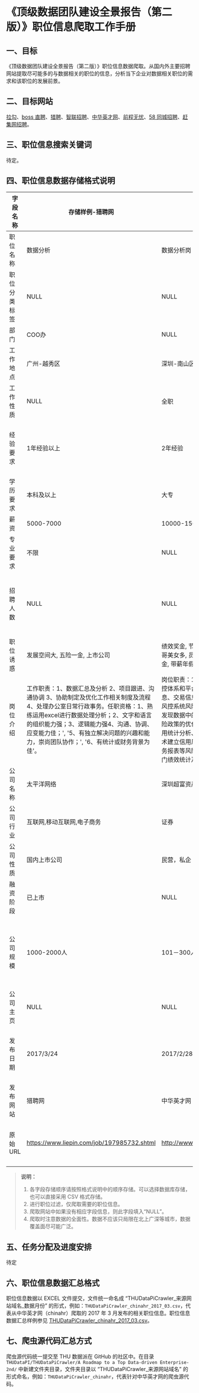 
# 《顶级数据团队建设全景报告（第二版）》职位信息爬取工作手册

## 一、目标

《顶级数据团队建设全景报告（第二版）》职位信息数据爬取。从国内外主要招聘网站提取尽可能多的与数据相关的职位的信息，分析当下企业对数据相关职位的需求和该职位的发展前景。

## 二、目标网站

[拉勾](https://www.lagou.com/)、[boss 直聘](https://www.zhipin.com/)、[猎聘](https://www.liepin.com/)、[智联招聘](https://www.zhaopin.com/)、[中华英才网](http://www.chinahr.com/beijing/)、[前程无忧](http://www.51job.com/)、[58 同城招聘](http://www.58.com/zhaopin/)、[赶集网招聘](http://www.ganji.com/zhaopin/)。

## 三、职位信息搜索关键词

待定。

## 四、职位信息数据存储格式说明
			
| 字段名称 | 存储样例-猎聘网 | 存储样例-中华英才网 | 存储样例-前程无忧 | 注意事项 |
|-------|--------|--------|-------|--------|
| 职位名称 | 数据分析 | 数据分析岗 | 大数据平台可视化开发岗 | |
| 职位分类标签 | NULL | NULL | NULL |	|
| 部门 | COO办 | NULL | NULL |	|
| 工作地点 | 广州-越秀区 | 深圳-南山区 | 济南-NULL |	|
| 工作性质 | NULL | 全职 | NULL |	|
| 经验要求 | 1年经验以上 | 2年经验 | 1年经验 | “应届生”、“无经验要求”全部改成“0年经验” |
| 学历要求 | 本科及以上 | 大专 | 本科 | |
| 薪资 | 5000-7000 | 10000-15000 | 6000-15000 | 元/月薪 |
| 专业要求 | 不限 | NULL | NULL |	|
| 招聘人数 | NULL | NULL | 3 | “若干人”统一标注 -1；“不限人数”标注-2 |
| 职位诱惑 | 发展空间大, 五险一金, 上市公司 | 绩效奖金, 节日福利, 优秀人才多, 领导易相处, 项目奖金, 帅哥美女多, 员工培训, 年终奖, 员工旅游, 晋升空间大, 五险一金, 带薪年假 | 五险一金, 弹性工作, 年终奖金 | 逗号分隔 |
| 岗位介绍 | 工作职责：1、数据汇总及分析 2、项目跟进、沟通协调 3、协助制定及优化工作相关制度及流程 4、处理办公室日常行政事务。任职资格：1、熟练运用excel进行数据处理分析；2、文字和语言的组织能力强；3、逻辑能力强4、沟通、协调、应变能力佳；', '5、有独立解决问题的兴趣和能力，崇尚团队协作；', '6、有统计或财务背景为佳'。 | 岗位职责：1、深入理解公司业务需求，搭建公司大数据风控体系和平台； 2、参与风险管理部基于客户、商户基本信息、交易信息的数据分析和数据挖掘模型的研究，协助提升风控系统风险识别准确性；3、对风控数据进行统计分析，发现数据中的相关关系，为风控模型创建并筛选变量，为风险政策的优化提供数据支撑；4、对风控数据进行挖掘，利用统计分析、决策树、回归算法、机器学习或时间序列等技术建立信用风险预测模；5、分析统计并发送逾期报表、业务报表等风险管理部日常报表；6、对接财务完成对催收部门绩效统计及考核；| 岗位要求：1、本科及以上学历，统计学、数学等相关专业；2、一年以上数据分析相关工作经验；3、熟练使用SQL、Excel、SAS或其他分析软件；4、工作严谨认真，有一定的抗压能力。	岗位职责：负责基于大数据平台可视化展示和应用开发。任职要求： 一年以上工作经验，熟悉javascript、java等语言，熟悉web应用开发，熟悉biee或百度ECHARTS等的开发优先。职能类别：软件工程师 |	直接存储 |
| 公司名称 | 太平洋网络 | 深圳超富资产管理有限公司 | 山东全息信息科技有限公司 | |
| 公司行业 | 互联网,移动互联网,电子商务 | 证券 | 计算机软件,互联网,电子商务 | 逗号分隔 | 
| 公司性质 | 国内上市公司 | 民营，私企 | 民营公司 | |
| 融资阶段 | 已上市 | NULL | NULL | |
| 公司规模 | 1000-2000人 | 101－300人 | 50-150人 | 格式统一为：50-100人 这种格式，不要有其他汉字 |
| 公司主页 | NULL | NULL | NULL | |
| 发布日期 | 2017/3/24 | 2017/2/28 | 2017/3/21 | 日期形式一定统一成“年/月/日”格式 |
| 发布网站 | 猎聘网 | 中华英才网 | 前程无忧 | | 
| 原始 URL | https://www.liepin.com/job/197985732.shtml |http://www.chinahr.com/job/5485227593433605.html | http://jobs.51job.com/jinan/80274449.html | 网站URL只保留最简洁的形式 |

> **说明：**
> 1.  各字段存储顺序请按照格式说明中的顺序存储。可以选择数据库存储，也可以直接采用 CSV 格式存储。
> 2. 进行职位过滤，仅爬取需要的职位信息。
> 3. 爬取网站中如果没有相应字段信息，则此字段填入“NULL”。
> 4. 爬取时注意数据的全面性。数据不应该只局限在北上广深等城市，数据覆盖面尽可能广泛。

## 五、任务分配及进度安排
待定

## 六、职位信息数据汇总格式

职位信息数据以 EXCEL 文件提交，文件统一命名成 “THUDataPiCrawler_来源网站域名_数据月份” 的形式，例如：`THUDataPiCrawler_chinahr_2017_03.csv`，代表从中华英才网（chinahr）爬取的 2017 年 3 月发布的相关职位信息。职位信息数据汇总样例参见 [THUDataPiCrawler_chinahr_2017_03.csv](https://github.com/THUDataPI/THUDataPiCrawler/blob/master/A%20Roadmap%20to%20a%20Top%20Data-driven%20Enterprise-2nd/THUDataPiCrawler_chinahr_2017_03.csv)。

## 七、爬虫源代码汇总方式

爬虫源代码统一提交至 THU 数据派在 GitHub 的社区中。在目录`THUDataPI/THUDataPiCrawler/A Roadmap to a Top Data-driven Enterprise-2nd/` 中新建文件夹目录，文件夹目录以 “THUDataPiCrawler_来源网站域名” 的形式命名，例如：`THUDataPiCrawler_chinahr`，代表针对中华英才网的爬虫源代码。
